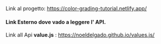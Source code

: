 Link al progetto: https://color-grading-tutorial.netlify.app/

#### Link Esterno dove vado a leggere l' API.

Link all Api **value.js** : https://noeldelgado.github.io/values.js/
